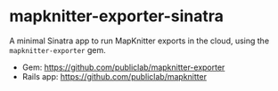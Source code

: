# mapknitter-exporter-sinatra

A minimal Sinatra app to run MapKnitter exports in the cloud, using the `mapknitter-exporter` gem.

* Gem: https://github.com/publiclab/mapknitter-exporter
* Rails app: https://github.com/publiclab/mapknitter
